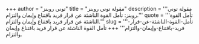 +++
author = "توني روبنز"
title = "مقولة توني روبنز"
description = '''مقولة توني روبنز: تأمل القوة الناشئة عن قرار فريد باقتناع وإيمان والتزام.'''
quote = '''تأمل القوة الناشئة عن قرار فريد باقتناع وإيمان والتزام.'''
slug = '''تأمل-القوة-الناشئة-عن-قرار-فريد-باقتناع-وإيمان-والتزام'''
+++
تأمل القوة الناشئة عن قرار فريد باقتناع وإيمان والتزام.
